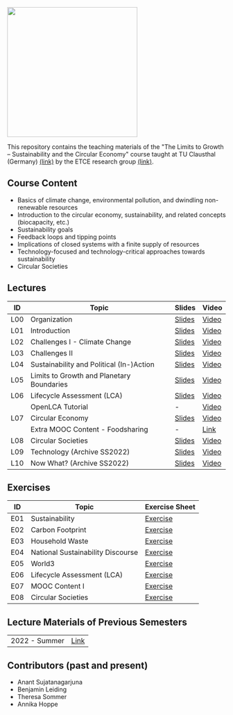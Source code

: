 <img src="https://www.presse.tu-clausthal.de/fileadmin/Presse/images/Corporate_Design/Logo/Logo_TUC_en_CMYK.jpg" width="300">

This repository contains the teaching materials of the "The Limits to Growth – Sustainability and the Circular Economy" course taught at TU Clausthal (Germany) [(link)](https://www.isse.tu-clausthal.de/en/) by the ETCE research group [(link)](https://etce-lab.com).

## Course Content

- Basics of climate change, environmental pollution, and dwindling non-renewable resources
- Introduction to the circular economy, sustainability, and related concepts (biocapacity, etc.)
- Sustainability goals
- Feedback loops and tipping points
- Implications of closed systems with a finite supply of resources
- Technology-focused and technology-critical approaches towards sustainability
- Circular Societies


## Lectures

| ID    | Topic                                     | Slides                                                | Video |
|-------|-------------------------------------------|-------------------------------------------------------|-------|
| L00   | Organization                              | [Slides](LTG-L00-Organization.pdf)                              | [Video](https://video.tu-clausthal.de/vorlesung/1338.html#k=1) |
| L01   | Introduction           		            | [Slides](LTG-L01-Introduction.pdf)                              | [Video](https://video.tu-clausthal.de/vorlesung/1338.html#k=2) |
| L02   | Challenges I - Climate Change             | [Slides](LTG-L02-Challenges-I.pdf)                              | [Video](https://video.tu-clausthal.de/vorlesung/1338.html#k=3) |
| L03   | Challenges II                             | [Slides](LTG-L03-Challenges-II.pdf)                             | [Video](https://video.tu-clausthal.de/vorlesung/1338.html#k=4) |
| L04   | Sustainability and Political (In-)Action  | [Slides](LTG-L04-Sustainability-and-Political-(In-)Action.pdf)  | [Video](https://video.tu-clausthal.de/vorlesung/1338.html#k=5) |
| L05   | Limits to Growth and Planetary Boundaries | [Slides](LTG-L05-Limits-to-Growth-and-Planetary-Boundaries.pdf) | [Video](https://video.tu-clausthal.de/vorlesung/1338.html#k=6) |
| L06   | Lifecycle Assessment (LCA)                | [Slides](LTG-L06-Lifecycle-Assessment.pdf)                      | [Video](https://video.tu-clausthal.de/vorlesung/1338.html#k=7) |
|       | OpenLCA Tutorial                          | -                                                               | [Video](https://video.tu-clausthal.de/vorlesung/1338.html#k=8) |
| L07   | Circular Economy                          | [Slides](LTG-L07-Circular-Economy.pdf)                          | [Video](https://video.tu-clausthal.de/vorlesung/1338.html#k=9) |
|       | Extra MOOC Content - Foodsharing          | -  | [Link](https://ltg.etce-lab.de)  |
| L08   | Circular Societies                        | [Slides](LTG-L08-Circular-Societies.pdf) | [Video](https://video.tu-clausthal.de/vorlesung/1338.html#k=10) |
| L09   | Technology (Archive SS2022)                     | [Slides](0_ARCHIVE/Summer-2022/LTG-L09-Technology.pdf)                | [Video](https://video.tu-clausthal.de/vorlesung/1270.html#k=12) |
| L10   | Now What? (Archive SS2022)                    | [Slides](0_ARCHIVE/Summer-2022/LTG-L10-Now-What.pdf)                  | [Video](https://video.tu-clausthal.de/vorlesung/1270.html#k=13) |

## Exercises

| ID    | Topic                                   | Exercise Sheet                                     |
|-------|-----------------------------------------|----------------------------------------------------|
| E01   | Sustainability                    | [Exercise](Exercises/E01-Sustainability.pdf)             |
| E02   | Carbon Footprint                  | [Exercise](Exercises/E02-CarbonFootprint.pdf)            |
| E03   | Household Waste                   | [Exercise](Exercises/E03-Household-Waste.pdf)            |
| E04   | National Sustainability Discourse | [Exercise](Exercises/E04-National-Sustainability-Discourse.pdf) |
| E05   | World3                            | [Exercise](Exercises/E05-World3.pdf)                     |
| E06   | Lifecycle Assessment (LCA)	    | [Exercise](Exercises/E06-LCA.pdf)                        |
| E07   | MOOC Content I                    | [Exercise](Exercises/E07-Sustainable-Everyday-Practices.pdf)  |
| E08   | Circular Societies                | [Exercise](Exercises/E08-Circular-Societies.pdf)         |

## Lecture Materials of Previous Semesters

|                |                                         | 
|----------------|-----------------------------------------|
| 2022 - Summer  | [Link](0_ARCHIVE/Summer-2022/README.md) |


## Contributors (past and present)
- Anant Sujatanagarjuna
- Benjamin Leiding
- Theresa Sommer
- Annika Hoppe
